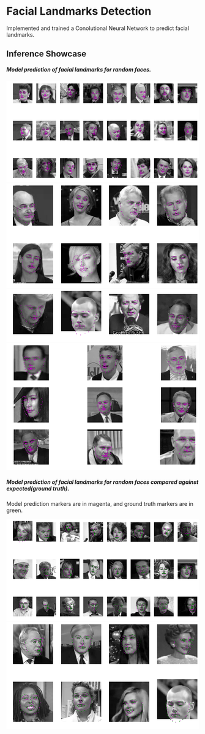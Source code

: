 # Facial Landmarks Detection

Implemented and trained a Conolutional Neural Network to predict facial landmarks.


## Inference Showcase

##### Model prediction of facial landmarks for random faces.

![png](preview_imgs/sample1.png)
![png](preview_imgs/sample5.png)
![png](preview_imgs/sample3.png)
![png](preview_imgs/sample4.png)

##### Model prediction of facial landmarks for random faces compared against expected(ground truth). 

Model prediction markers are in magenta, and ground truth markers are in green.

![png](preview_imgs/sample2.png)
![png](preview_imgs/sample6.png)

